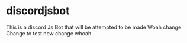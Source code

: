 # discordjsbot
 This is a discord Js Bot that will be attempted to be made
Woah change
Change to test new change whoah

